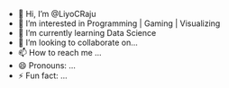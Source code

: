 - 👋 Hi, I’m @LiyoCRaju
- 👀 I’m interested in Programming | Gaming | Visualizing
- 🌱 I’m currently learning Data Science
- 💞️ I’m looking to collaborate on...
- 📫 How to reach me ...
- 😄 Pronouns: ...
- ⚡ Fun fact: ...

<!---
LiyoCRaju/LiyoCRaju is a ✨ special ✨ repository because its `README.md` (this file) appears on your GitHub profile.
You can click the Preview link to take a look at your changes.
--->
